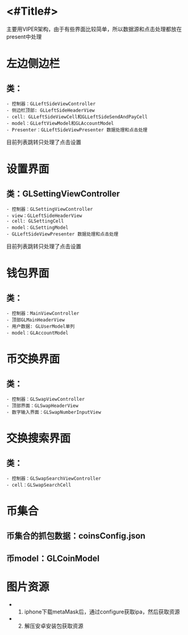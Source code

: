 #  <#Title#>
  主要用VIPER架构，由于有些界面比较简单，所以数据源和点击处理都放在present中处理
# 左边侧边栏
## 类：
    - 控制器：GLLeftSideViewController
    - 侧边栏顶部: GLLeftSideHeaderView
    - cell: GLLeftSideViewCell和GLLeftSideSendAndPayCell
    - model：GLLeftViewModel和GLAccountModel
    - Presenter：GLLeftSideViewPresenter 数据处理和点击处理
目前列表跳转只处理了点击设置


# 设置界面
## 类：GLSettingViewController
    - 控制器：GLSettingViewController
    - view：GLLeftSideHeaderView
    - cell: GLSettingCell
    - model：GLSettingModel
    - GLLeftSideViewPresenter 数据处理和点击处理
目前列表跳转只处理了点击设置

# 钱包界面
## 类：
    - 控制器：MainViewController
    - 顶部GLMainHeaderView
    - 用户数据: GLUserModel单列
    - model：GLAccountModel
# 币交换界面
## 类：
    - 控制器：GLSwapViewController
    - 顶部界面：GLSwapHeaderView
    - 数字输入界面：GLSwapNumberInputView
# 交换搜索界面
## 类：
    - 控制器：GLSwapSearchViewController
    - cell：GLSwapSearchCell

# 币集合
## 币集合的抓包数据：coinsConfig.json
## 币model：GLCoinModel

# 图片资源
  - 1. iphone下载metaMask后，通过configure获取ipa，然后获取资源
  - 2. 解压安卓安装包获取资源
